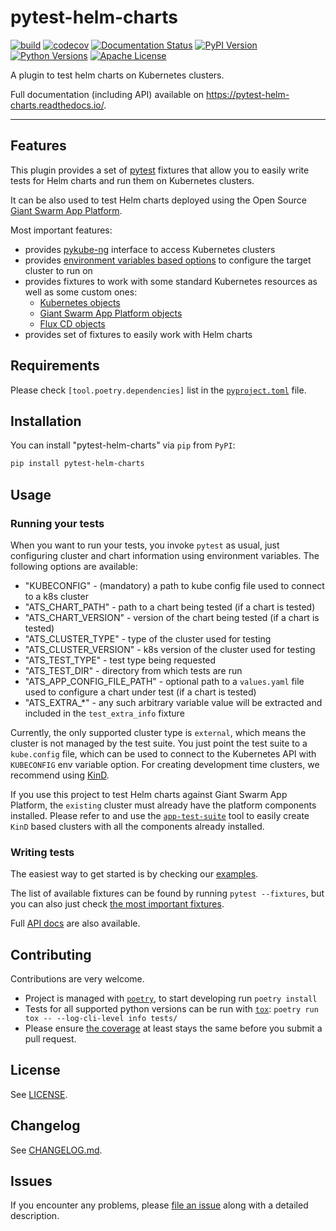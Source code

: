 # pytest-helm-charts

[![build](https://github.com/giantswarm/pytest-helm-charts/workflows/build/badge.svg)](https://github.com/giantswarm/pytest-helm-charts/workflows/build/badge.svg)
[![codecov](https://codecov.io/gh/giantswarm/pytest-helm-charts/branch/master/graph/badge.svg)](https://codecov.io/gh/giantswarm/pytest-helm-charts)
[![Documentation Status](https://readthedocs.org/projects/pytest-helm-charts/badge/?version=latest)](https://pytest-helm-charts.readthedocs.io/en/latest/?badge=latest)
[![PyPI Version](https://img.shields.io/pypi/v/pytest-helm-charts.svg)](https://pypi.org/project/pytest-helm-charts/)
[![Python Versions](https://img.shields.io/pypi/pyversions/pytest-helm-charts.svg)](https://pypi.org/project/pytest-helm-charts/)
[![Apache License](https://img.shields.io/badge/license-apache-blue.svg)](https://pypi.org/project/pytest-helm-charts/)

A plugin to test helm charts on Kubernetes clusters.

Full documentation (including API) available on <https://pytest-helm-charts.readthedocs.io/>.

---

## Features

This plugin provides a set of [pytest](https://docs.pytest.org/) fixtures that allow you to easily
write tests for Helm charts and run them on Kubernetes clusters.

It can be also used to test Helm charts deployed using the Open Source
[Giant Swarm App Platform](https://docs.giantswarm.io/basics/app-platform/).

Most important features:

- provides [pykube-ng](http://pykube.readthedocs.io/) interface to access Kubernetes clusters
- provides [environment variables based options](#usage) to configure the target cluster to run on
- provides fixtures to work with some standard Kubernetes resources as well as some custom ones:
  - [Kubernetes objects](pytest_helm_charts.k8s)
  - [Giant Swarm App Platform objects](pytest_helm_charts.giantswarm_app_platform)
  - [Flux CD objects](pytest_helm_charts.flux)
- provides set of fixtures to easily work with Helm charts

## Requirements

Please check `[tool.poetry.dependencies]` list in the [`pyproject.toml`](pyproject.toml) file.

## Installation

You can install "pytest-helm-charts" via `pip` from `PyPI`:

```bash
pip install pytest-helm-charts
```

## Usage

### Running your tests

When you want to run your tests, you invoke `pytest` as usual, just configuring
cluster and chart information using environment variables. The following options
are available:

- "KUBECONFIG" - (mandatory) a path to kube config file used to connect to a k8s cluster
- "ATS_CHART_PATH" - path to a chart being tested (if a chart is tested)
- "ATS_CHART_VERSION" - version of the chart being tested (if a chart is tested)
- "ATS_CLUSTER_TYPE" - type of the cluster used for testing
- "ATS_CLUSTER_VERSION" - k8s version of the cluster used for testing
- "ATS_TEST_TYPE" - test type being requested
- "ATS_TEST_DIR" - directory from which tests are run
- "ATS_APP_CONFIG_FILE_PATH" - optional path to a `values.yaml` file used to configure a chart under test
(if a chart is tested)
- "ATS_EXTRA_*" - any such arbitrary variable value will be extracted and included in the `test_extra_info` fixture

Currently, the only supported cluster type is `external`, which means the cluster is not
managed by the test suite. You just point the test suite to a `kube.config` file,
which can be used to connect to the Kubernetes API with `KUBECONFIG` env variable
option. For creating development time clusters, we recommend using
[KinD](https://kind.sigs.k8s.io/).

If you use this project to test Helm charts against Giant Swarm App Platform, the `existing`
cluster must already have the platform components installed. Please refer to and use
the [`app-test-suite`](https://github.com/giantswarm/app-test-suite) tool to easily
create `KinD` based clusters with all the components already installed.

### Writing tests

The easiest way to get started is by checking our
[examples](https://pytest-helm-charts.readthedocs.io/en/latest/examples/basic).

The list of available fixtures can be found by running `pytest --fixtures`, but
you can also just check [the most important fixtures](docs/fixtures.md).

Full [API docs](https://pytest-helm-charts.readthedocs.io/en/latest/api/pytest_helm_charts/)
are also available.

## Contributing

Contributions are very welcome.

- Project is managed with [`poetry`](https://python-poetry.org/),
  to start developing run `poetry install`
- Tests for all supported python versions can be run with [`tox`](https://tox.readthedocs.io/):
  `poetry run tox -- --log-cli-level info tests/`
- Please ensure
  [the coverage](https://codecov.io/gh/giantswarm/pytest-helm-charts/)
  at least stays the same before you submit a pull request.

## License

See [LICENSE](LICENSE).

## Changelog

See [CHANGELOG.md](CHANGELOG.md).

## Issues

If you encounter any problems, please [file an issue](https://github.com/giantswarm/pytest-helm-charts/issues)
along with a detailed description.
